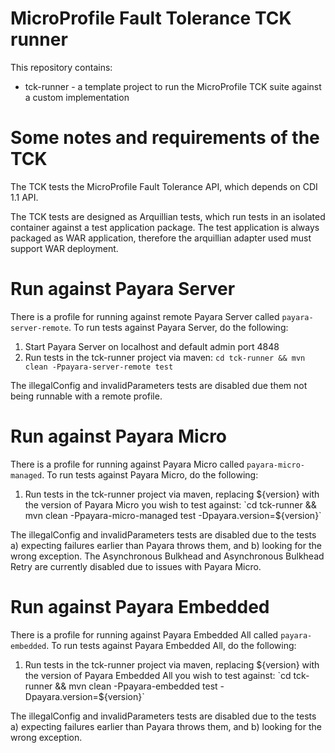 # MicroProfile Fault Tolerance TCK runner

This repository contains:
 
 - tck-runner - a template project to run the MicroProfile TCK suite against a custom implementation

# Some notes and requirements of the TCK

The TCK tests the MicroProfile Fault Tolerance API, which depends on CDI 1.1 API.

The TCK tests are designed as Arquillian tests, which run tests in an isolated container against a test application package. The test application is always packaged as WAR application, therefore the arquillian adapter used must support WAR deployment.

# Run against Payara Server

There is a profile for running against remote Payara Server called `payara-server-remote`. To run tests against Payara Server, do the following:

1. Start Payara Server on localhost and default admin port 4848
2. Run tests in the tck-runner project via maven: `cd tck-runner && mvn clean -Ppayara-server-remote test`

The illegalConfig and invalidParameters tests are disabled due them not being runnable with a remote profile.

# Run against Payara Micro

There is a profile for running against Payara Micro called `payara-micro-managed`. To run tests against Payara Micro, do the following:

1. Run tests in the tck-runner project via maven, replacing ${version} with the version of Payara Micro you wish to test against: `cd tck-runner && mvn clean -Ppayara-micro-managed test -Dpayara.version=${version}`

The illegalConfig and invalidParameters tests are disabled due to the tests a) expecting failures earlier than Payara throws them, and b) looking for the wrong exception.
The Asynchronous Bulkhead and Asynchronous Bulkhead Retry are currently disabled due to issues with Payara Micro.

# Run against Payara Embedded

There is a profile for running against Payara Embedded All called `payara-embedded`. To run tests against Payara Embedded All, do the following:

1. Run tests in the tck-runner project via maven, replacing ${version} with the version of Payara Embedded All you wish to test against: `cd tck-runner && mvn clean -Ppayara-embedded test -Dpayara.version=${version}`

The illegalConfig and invalidParameters tests are disabled due to the tests a) expecting failures earlier than Payara throws them, and b) looking for the wrong exception.
